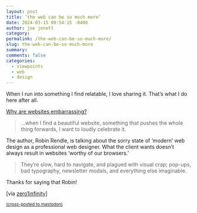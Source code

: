 ```yaml
---
layout: post
title: ‘the web can be so much more’
date: 2024-03-15 09:54:15 -0400
author: joe jenett
category: 
permalink: /the-web-can-be-so-much-more/
slug: the-web-can-be-so-much-more
summary: 
comments: false
categories:
  - viewpoints
  - web
  - design
---
```

When I run into something I find relatable, I love sharing it. That’s what I do here after all.

<a title="Robin Rendle — Why are websites embarrassing?" href="https://robinrendle.com/notes/why-are-websites-embarrassing/">Why are websites embarrassing?</a>
<blockquote>
<p>
...when I find a beautiful website, something that pushes the whole thing forwards, I want to loudly celebrate it.
</p>
</blockquote>
The author, Robin Rendle, is talking about the sorry state of ‘modern’ web design as a professional web designer. What the client wants doesn’t always result in websites ‘worthy of our browsers.’
<blockquote><p>They’re slow, hard to navigate, and plagued with visual crap; pop-ups, bad typography, newsletter modals, and everything else imaginable. </p></blockquote>
Thanks for saying that Robin! 

[via <a href="https://pinboard.in/u:zero1infinity">zero1infinity</a>]



<a href="https://brid.gy/publish/mastodon"><small>(cross-posted to mastodon)</small></a>